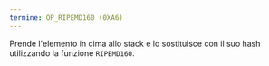 ```yaml
---
termine: OP_RIPEMD160 (0XA6)
---
```


Prende l'elemento in cima allo stack e lo sostituisce con il suo hash utilizzando la funzione `RIPEMD160`.